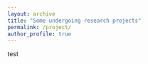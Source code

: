```yaml
---
layout: archive
title: "Some undergoing research projects"
permalink: /project/
author_profile: true
---
```


test